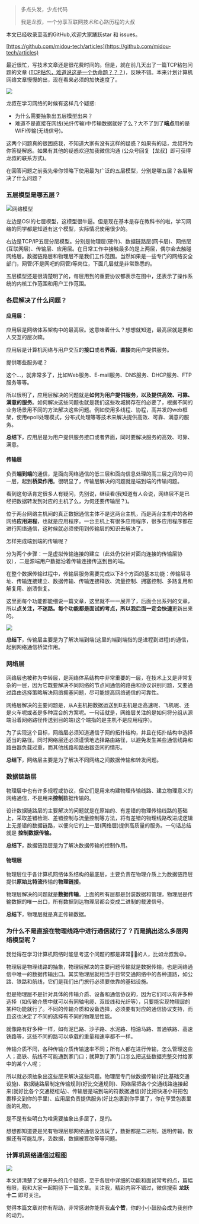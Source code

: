 > 多点头发，少点代码
>
> 我是龙叔，一个分享互联网技术和心路历程的大叔



本文已经收录至我的GitHub,欢迎大家踊跃star 和 issues。

[https://github.com/midou-tech/articles](https://github.com/midou-tech/articles)

最近很忙，写技术文章还是很花费时间的。但是，就在前几天出了一篇TCP粘包问题的文章 ([TCP粘包，难道说这是一个伪命题？？？](https://mp.weixin.qq.com/s/5oDim8z_xJhMKhHR9w-V3A))，反映不错。本来计划计算机网络文章慢慢的出，现在看来必须的加快速度了。

![](https://tva1.sinaimg.cn/large/00831rSTly1gcuvxf0ka2j30ee0u0n2b.jpg)

龙叔在学习网络的时候有这样几个疑惑:

- 为什么需要抽象出五层模型出来？
- 难道不是直接在网线(光纤传输)中传输数据就好了么？大不了到了**端点**用的是WIFI传输(无线信号)。

这两个问题真的很困惑我，不知道大家有没有这样的疑惑？如果有的话，龙叔将为你答疑解惑。如果有其他的疑惑欢迎加我微信沟通 (公众号回复【龙叔】即可获得龙叔的联系方式)。

在回答问题之前我先带你领略下使用最为广泛的五层模型，分别是哪五层？各层解决了什么问题？

### 五层模型是哪五层？

![网络模型](https://tva1.sinaimg.cn/large/00831rSTly1gch6vnkhldj30zu0mm0z6.jpg)

左边是OSI的七层模型，这模型很牛逼。但是现在基本是存在教科书的啦，学习网络的同学都是知道有这个模型，实际情况使用很少的。

右边是TCP/IP五层分层模型。分别是物理层(硬件)、数据链路层(网卡层)、网络层(互联网层)、传输层、应用层。在日常工作中接触最多的是上两层，偶尔会去触碰网络层。数据链路层和物理层不是我们工作范围。当然如果是一些专门的网络安全部门，网管(不是网吧的网管)等岗位，下面几层就是非常熟悉的。

五层模型还是很清楚明了的，每层用到的重要协议都表示在图中，还表示了操作系统的内核工作范围和用户工作范围。

### 各层解决了什么问题？

#### 应用层：

应用层是网络体系架构中的最高层。这意味着什么？想想就知道，最高层就是要和人交互的层次嘛。

应用层是计算机网络与用户交互的**接口**或者**界面**，**直接**向用户提供服务。

提供哪些服务呢？

这个...，就非常多了，比如Web服务、E-mail服务、DNS服务、DHCP服务、FTP服务等等。

所以很明了，应用层解决的问题就是**如何为用户提供服务，以及提供高效、可靠、满意的服务**。如何解决这些问题也就是我们这些攻城狮存在的必要了，根据不同的业务场景用不同的方法解决这些问题。例如使用多线程、协程，高并发的web框架，使用epoll处理模式，分布式处理等等技术来解决提供高效、可靠、满意的服务。

**总结下**，应用层是为用户提供服务接口或者界面，同时要解决服务的高效、可靠、满意。

#### 传输层

负责**端到端**的通信，是面向网络通信的低三层和面向信息处理的高三层之间的中间一层，起到**桥梁作用**。很明显了，传输层解决的问题就是端到端的传输问题。

看到这句话肯定很多人有疑问，先别说，继续看(我知道有人会说，网络层不是已经把数据转发到对应的主机了么，为何还要传输层？)。

位于两台网络主机间的真正数据通信主体不是这两台主机，而是两台主机中的各种网络**应用进程**，也就是应用程序。一台主机上有很多应用程序，很多应用程序都在进行网络通信，这时候就必须使用到传输层的知识去解决了。

怎样完成端到端的传输呢？

分为两个步骤：一是虚拟传输连接的建立（此处仍仅针对面向连接的传输层协议），二是源端用户数据沿着传输连接传送到目的端。

在整个数据传输过程中，传输层服务需要完成以下8个方面的基本功能：传输层寻址、传输连接建立、数据传输、传输连接释放、流量控制、拥塞控制、多路复用和解复用、崩溃恢复。

这里面每个功能都能细说一篇文章，这里就不一一展开了，后面会出系列的文章，所以**点关注，不迷路。**每个功能都是面试的考点，所以我后面一定会**快速**更新出来的。

![](https://tva1.sinaimg.cn/large/00831rSTly1gcust8kzogg30b40b47wh.gif)

**总结下**，传输层主要是为了解决端到端(这里的端到端指的是进程到进程)的通信，起到网络通信桥梁作用。

### 网络层

网络层也被称为中转层，是网络体系结构中非常重要的一层，在技术上又是非常复杂的一层，因为它既要解决不同网络的节点间通信的路由和协议识别问题，又要通过路由选择策略解决网络拥塞问题，尽可能提高网络通信的可靠性。

网络层解决的主要问题是，从A主机把数据运送到B主机是走高速呢、飞机呢、还是火车呢或者是多种混合的方案呢。一句话就是，网络层关注的是如何将分组从源端沿着网络路径传送到目的端(这个端指的是主机不是应用程序)。

为了实现这个目标，网络层必须知道通信子网的拓扑结构，并且在拓扑结构中选择适当的路径。同时网络层还必须谨慎地选择路由路径，以避免发生某些通信线路和路由器负载过重，而其他线路和路由器空闲的情形。

**总结下**，网络层主要是为了解决不同网络之间数据传输和转发问题。

### 数据链路层

物理层中也有许多规程或协议，但它们是用来构建物理传输线路、建立物理意义的网络通信，不是用来**控制**数据传输的。

设计数据链路层的主要解决的问题就是在原始的、有差错的物理传输线路的基础上，采取差错检测、差错控制与流量控制等方法，将有差错的物理线路改进成逻辑上无差错的数据链路，以便向它的上一层(网络层)提供高质量的服务。一句话总结就是 **控制数据传输。**

**总结下**，数据链路层是为了解决数据传输的控制作用。

#### 物理层

物理层位于各计算机网络体系结构的最底层，主要负责在物理介质上为数据链路层提供**原始比特流**传输的**物理链接**。

物理层解决的问题就是**数据传输**。上面的所有层都是封装数据和管理，物理层是传输数据的唯一出口，所有数据到达物理层都会变成二进制的载波信号。

**总结下**，物理层就是真正传输数据。

### 为什么不是直接在物理线路中进行通信就行了？而是搞出这么多层网络模型呢？

我觉得在学习计算机网络时能思考这个问题的都是非常🐂🍺的人，比如龙叔我😆。

物理层是物理线路的抽象，物理层解决的主要问题传输就是数据传输，也是网络通信中唯一的数据传输出口。其实物理层就相当于日常交通网络中的各种道路，如公路、铁路和航线，它们是我们出门旅行必须要依靠的基础设施。

但是物理层不是针对具体的传输介质、设备和通信协议的，因为它们可以有许多种选择（如传输介质中就可以有同轴电缆、双绞线和光纤等），只要能实现物理层的某种功能就行了。不同的传输介质和设备选择，必须要有对应的通信协议支持，而且这也决定了不同的选择有不同的物理层性能。

就像路有好多种一样，如有泥巴路、沙子路、水泥路、柏油马路、普通铁路、高速铁路等，这些不同的路可以承载的重量和速率都不一样。

传输介质不同，各种传输介质传输速率不同；所有人都在进行传输，怎么管理这些人；高铁、航线不可能通到家门口；就算到了家门口怎么把这些数据完整交付给家中的某个人呢；

所以就必须抽象出这些层来解决这些问题。物理层专门做数据传输(好比基础交通设施)、数据链路层制定传输规则(好比交通规则)、网络层把各个交通线路连接起来(就好比各个交通枢纽站)、传输层是端到端的符数据通信(好比把快递小哥把包裹移交到你的手里)、应用层负责提供服务(好比包裹到你手里了，你在享受包裹里面的礼物)。

是不是有些明白为啥需要抽象出多层了，是的。

想想都知道要是光有物理层那网络通信没法玩了，数据都是二进制，透明传输，数据还有可能乱序，丢数据，数据被篡改等等问题。

### 计算机网络通信过程图

![](https://tva1.sinaimg.cn/large/00831rSTly1gcuvnrs22ij314o0je4ap.jpg)

本文讲清楚了文章开头的几个疑惑，至于各层中详细的功能和面试常考的点，篇幅有限，我和大家一起期待下一篇文章。关注我，精彩内容不错过，微信搜索 **龙跃十二** 即可关注。

觉得本篇文章对你有帮助，非常感谢你能帮我**点个赞**，你的小小鼓励会成为我创作的动力。













